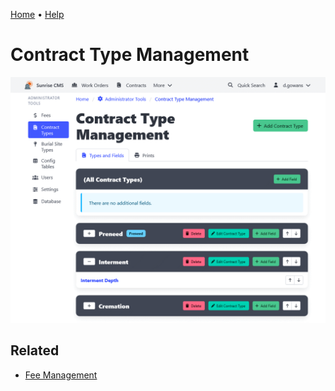 [Home](https://cityssm.github.io/sunrise-cms/)
•
[Help](https://cityssm.github.io/sunrise-cms/docs/)

# Contract Type Management

![Contract Type Management](./images/contractTypeManagement.png)

## Related

- [Fee Management](./feeManagement.md)